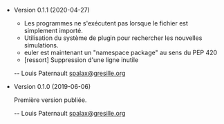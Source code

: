 * Version 0.1.1 (2020-04-27)

  - Les programmes ne s'exécutent pas lorsque le fichier est simplement importé.
  - Utilisation du système de plugin pour rechercher les nouvelles simulations.
  - euler est maintenant un "namespace package" au sens du PEP 420
  - [ressort] Suppression d'une ligne inutile

  -- Louis Paternault <spalax@gresille.org>

* Version 0.1.0 (2019-06-06)

  Première version publiée.

  -- Louis Paternault <spalax@gresille.org>
